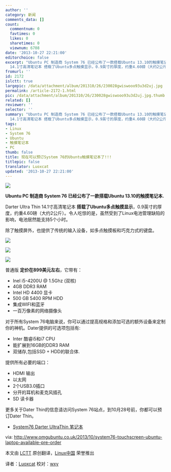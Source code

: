 ```yaml
---
author: ''
category: 新闻
comments_data: []
count:
  commentnum: 0
  favtimes: 0
  likes: 0
  sharetimes: 0
  viewnum: 6708
date: '2013-10-27 22:21:00'
editorchoice: false
excerpt: "Ubuntu PC 制造商 System 76 已经公布了一款搭载Ubuntu 13.10的触摸笔记本.\r\nDarter Ultra Thin
  14.1寸高清笔记本 搭载了Ubuntu多点触摸显示，0.9英寸的厚度，约重4.60磅（大约2公斤）。令人吃惊的是，虽然受到了Linu ..."
fromurl: ''
id: 2172
islctt: true
largepic: /data/attachment/album/201310/26/230028gwiswooo93u3d2uj.jpg
permalink: /article-2172-1.html
pic: /data/attachment/album/201310/26/230028gwiswooo93u3d2uj.jpg.thumb.jpg
related: []
reviewer: ''
selector: ''
summary: "Ubuntu PC 制造商 System 76 已经公布了一款搭载Ubuntu 13.10的触摸笔记本.\r\nDarter Ultra Thin
  14.1寸高清笔记本 搭载了Ubuntu多点触摸显示，0.9英寸的厚度，约重4.60磅（大约2公斤）。令人吃惊的是，虽然受到了Linu ..."
tags:
- Linux
- System 76
- Ubuntu
- 触摸笔记本
- PC
thumb: false
title: 现在可以预订System 76的Ubuntu触摸笔记本了!!!
titlepic: false
translator: Luoxcat
updated: '2013-10-27 22:21:00'
---
```


![](/data/attachment/album/201310/26/230028gwiswooo93u3d2uj.jpg)


**Ubuntu PC 制造商 System 76 已经公布了一款搭载Ubuntu 13.10的触摸笔记本.**


Darter Ultra Thin 14.1寸高清笔记本 **搭载了Ubuntu多点触摸显示**，0.9英寸的厚度，约重4.60磅（大约2公斤）。令人吃惊的是，虽然受到了Linux电池管理缺陷的影响，电池居然能支持5个小时。


除了触摸屏外，也提供了传统的输入设备，如多点触摸板和巧克力式的键盘。


 ![](/data/attachment/album/201310/26/230031w07w3y9a2za28795.jpg)


![](/data/attachment/album/201310/26/230033m8jiqnc1y9111jkl.jpg)


 ![](/data/attachment/album/201310/26/230035pb9oq2xu6bqt1qqn.jpg)


 


普通版 **定价在899美元左右**，它带有：


* Inel i5-4200U @ 1.5Ghz (双核)
* 4GB DDR3 RAM
* Intel HD 4400 显卡
* 500 GB 5400 RPM HDD
* 集成WIFI和蓝牙
* 一百万像素的网络摄像头


对于所有System 76电脑来说，你可以通过提高规格和添加可选的额外设备来定制你的神机。Dater提供的可选项包括有:


* Inter 酷睿i5和i7 CPU
* 能扩展到16GB的DDR3 RAM
* 双储存,包括SSD + HDD的联合体.


提供所有必要的端口：


* HDMI 输出
* 以太网
* 2个USB3.0插口
* 分开的耳机和麦克风插孔
* SD 读卡器


更多关于Dater Thin的信息请访问System 76站点，到10月28号前，你都可以预订Dater Thin。


* [System76 Darter UltraThin 笔记本](https://www.system76.com/laptops/model/daru4)


 


via: <http://www.omgubuntu.co.uk/2013/10/system76-touchscreen-ubuntu-laptop-available-pre-order>


本文由 [LCTT](https://github.com/LCTT/TranslateProject) 原创翻译，[Linux中国](http://linux.cn/) 荣誉推出


译者：[Luoxcat](https://github.com/Luoxcat) 校对：[wxy](https://github.com/wxy)